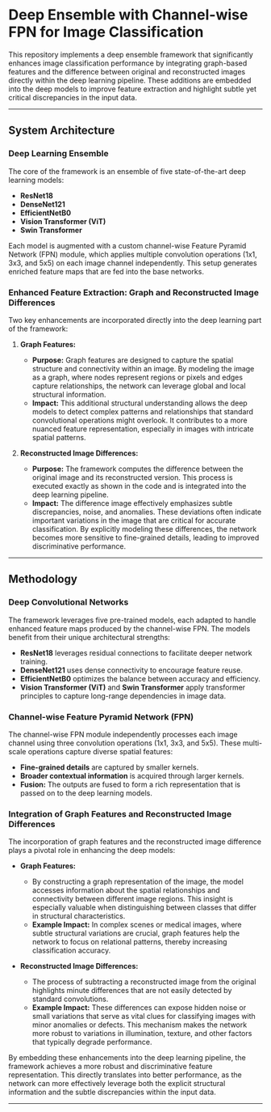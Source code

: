 # Deep Ensemble with Channel-wise FPN for Image Classification

This repository implements a deep ensemble framework that significantly enhances image classification performance by integrating graph-based features and the difference between original and reconstructed images directly within the deep learning pipeline. These additions are embedded into the deep models to improve feature extraction and highlight subtle yet critical discrepancies in the input data.

---

## System Architecture

### Deep Learning Ensemble

The core of the framework is an ensemble of five state-of-the-art deep learning models:

- **ResNet18**
- **DenseNet121**
- **EfficientNetB0**
- **Vision Transformer (ViT)**
- **Swin Transformer**

Each model is augmented with a custom channel-wise Feature Pyramid Network (FPN) module, which applies multiple convolution operations (1x1, 3x3, and 5x5) on each image channel independently. This setup generates enriched feature maps that are fed into the base networks.

### Enhanced Feature Extraction: Graph and Reconstructed Image Differences

Two key enhancements are incorporated directly into the deep learning part of the framework:

1. **Graph Features:**
   - **Purpose:** Graph features are designed to capture the spatial structure and connectivity within an image. By modeling the image as a graph, where nodes represent regions or pixels and edges capture relationships, the network can leverage global and local structural information.
   - **Impact:** This additional structural understanding allows the deep models to detect complex patterns and relationships that standard convolutional operations might overlook. It contributes to a more nuanced feature representation, especially in images with intricate spatial patterns.

2. **Reconstructed Image Differences:**
   - **Purpose:** The framework computes the difference between the original image and its reconstructed version. This process is executed exactly as shown in the code and is integrated into the deep learning pipeline.
   - **Impact:** The difference image effectively emphasizes subtle discrepancies, noise, and anomalies. These deviations often indicate important variations in the image that are critical for accurate classification. By explicitly modeling these differences, the network becomes more sensitive to fine-grained details, leading to improved discriminative performance.

---

## Methodology

### Deep Convolutional Networks

The framework leverages five pre-trained models, each adapted to handle enhanced feature maps produced by the channel-wise FPN. The models benefit from their unique architectural strengths:

- **ResNet18** leverages residual connections to facilitate deeper network training.
- **DenseNet121** uses dense connectivity to encourage feature reuse.
- **EfficientNetB0** optimizes the balance between accuracy and efficiency.
- **Vision Transformer (ViT)** and **Swin Transformer** apply transformer principles to capture long-range dependencies in image data.

### Channel-wise Feature Pyramid Network (FPN)

The channel-wise FPN module independently processes each image channel using three convolution operations (1x1, 3x3, and 5x5). These multi-scale operations capture diverse spatial features:
- **Fine-grained details** are captured by smaller kernels.
- **Broader contextual information** is acquired through larger kernels.
- **Fusion:** The outputs are fused to form a rich representation that is passed on to the deep learning models.

### Integration of Graph Features and Reconstructed Image Differences

The incorporation of graph features and the reconstructed image difference plays a pivotal role in enhancing the deep models:

- **Graph Features:**
  - By constructing a graph representation of the image, the model accesses information about the spatial relationships and connectivity between different image regions. This insight is especially valuable when distinguishing between classes that differ in structural characteristics.
  - **Example Impact:** In complex scenes or medical images, where subtle structural variations are crucial, graph features help the network to focus on relational patterns, thereby increasing classification accuracy.

- **Reconstructed Image Differences:**
  - The process of subtracting a reconstructed image from the original highlights minute differences that are not easily detected by standard convolutions.
  - **Example Impact:** These differences can expose hidden noise or small variations that serve as vital clues for classifying images with minor anomalies or defects. This mechanism makes the network more robust to variations in illumination, texture, and other factors that typically degrade performance.

By embedding these enhancements into the deep learning pipeline, the framework achieves a more robust and discriminative feature representation. This directly translates into better performance, as the network can more effectively leverage both the explicit structural information and the subtle discrepancies within the input data.

---


